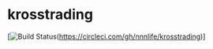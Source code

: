 # krosstrading
[![Build Status](https://circleci.com/gh/nnnlife/krosstrading.svg?style=shield)(https://circleci.com/gh/nnnlife/krosstrading)]
